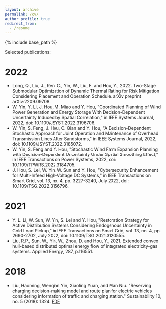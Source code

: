 ```yaml
---
layout: archive
permalink: /cv/
author_profile: true
redirect_from:
  - /resume
---
```


{% include base_path %}

Selected publications:

2022
======
* Long, Q., Liu, J., Ren, C., Yin, W., Liu, F. and Hou, Y., 2022. Two-Stage Submodular Optimization of Dynamic Thermal Rating for Risk Mitigation Considering Placement and Operation Schedule. arXiv preprint arXiv:2209.09708.
* W. Yin, Y. Li, J. Hou, M. Miao and Y. Hou, "Coordinated Planning of Wind Power Generation and Energy Storage With Decision-Dependent Uncertainty Induced by Spatial Correlation," in IEEE Systems Journal, 2022, doi: 10.1109/JSYST.2022.3196706.
* W. Yin, S. Feng, J. Hou, C. Qian and Y. Hou, "A Decision-Dependent Stochastic Approach for Joint Operation and Maintenance of Overhead Transmission Lines After Sandstorms," in IEEE Systems Journal, 2022, doi: 10.1109/JSYST.2022.3185072.
* W. Yin, S. Feng and Y. Hou, "Stochastic Wind Farm Expansion Planning with Decision-Dependent Uncertainty Under Spatial Smoothing Effect," in IEEE Transactions on Power Systems, 2022, doi: 10.1109/TPWRS.2022.3184705.
* J. Hou, S. Lei, W. Yin, W. Sun and Y. Hou, "Cybersecurity Enhancement for Multi-Infeed High-Voltage DC Systems," in IEEE Transactions on Smart Grid, vol. 13, no. 4, pp. 3227-3240, July 2022, doi: 10.1109/TSG.2022.3156796.

2021
======
* Y. L. Li, W. Sun, W. Yin, S. Lei and Y. Hou, "Restoration Strategy for Active Distribution Systems Considering Endogenous Uncertainty in Cold Load Pickup," in IEEE Transactions on Smart Grid, vol. 13, no. 4, pp. 2690-2702, July 2022, doi: 10.1109/TSG.2021.3120555.
* Liu, R.P., Sun, W., Yin, W., Zhou, D. and Hou, Y., 2021. Extended convex hull-based distributed optimal energy flow of integrated electricity-gas systems. Applied Energy, 287, p.116551.

2018
======
* Liu, Haoming, Wenqian Yin, Xiaoling Yuan, and Man Niu. "Reserving charging decision-making model and route plan for electric vehicles considering information of traffic and charging station." Sustainability 10, no. 5 (2018): 1324. [PDF](https://www.mdpi.com/2071-1050/10/5/1324)
